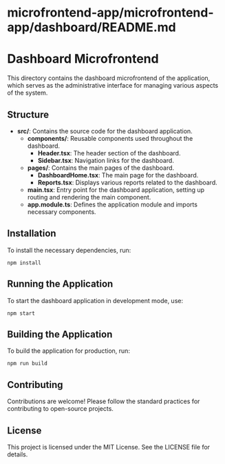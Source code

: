# microfrontend-app/microfrontend-app/dashboard/README.md

# Dashboard Microfrontend

This directory contains the dashboard microfrontend of the application, which serves as the administrative interface for managing various aspects of the system.

## Structure

- **src/**: Contains the source code for the dashboard application.
  - **components/**: Reusable components used throughout the dashboard.
    - **Header.tsx**: The header section of the dashboard.
    - **Sidebar.tsx**: Navigation links for the dashboard.
  - **pages/**: Contains the main pages of the dashboard.
    - **DashboardHome.tsx**: The main page for the dashboard.
    - **Reports.tsx**: Displays various reports related to the dashboard.
  - **main.tsx**: Entry point for the dashboard application, setting up routing and rendering the main component.
  - **app.module.ts**: Defines the application module and imports necessary components.

## Installation

To install the necessary dependencies, run:

```
npm install
```

## Running the Application

To start the dashboard application in development mode, use:

```
npm start
```

## Building the Application

To build the application for production, run:

```
npm run build
```

## Contributing

Contributions are welcome! Please follow the standard practices for contributing to open-source projects.

## License

This project is licensed under the MIT License. See the LICENSE file for details.